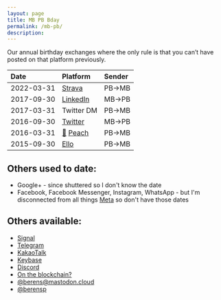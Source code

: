 ```yaml
---
layout: page
title: MB PB Bday
permalink: /mb-pb/
description: 
---
```

Our annual birthday exchanges where the only rule is that you can’t have posted on that platform previously.

| Date | Platform | Sender |
| :---    | :---  | :---  |
| 2022-03-31 | <a href="https://www.strava.com/activities/6910839279#comments" target="_blank"><i class="fab fa-strava"></i></a> <a href="https://www.strava.com/activities/6910839279#comments" target="_blank">Strava</a> | PB→MB |
| 2017-09-30 | <a href="https://www.linkedin.com/messaging/thread/2-NGYzNGQzNDItMWRkOC01NTMwLWExMjQtMmQ1NjI4YWFkMDYxXzAwMA==/" target="_blank"><i class="fab fa-linkedin-in"></i></a> <a href="https://www.linkedin.com/messaging/thread/2-NGYzNGQzNDItMWRkOC01NTMwLWExMjQtMmQ1NjI4YWFkMDYxXzAwMA==/" target="_blank">LinkedIn</a> | MB→PB |
| 2017-03-31 | Twitter DM | PB→MB |
| 2016-09-30 | <a href="https://twitter.com/Skytop1/status/782006760831873025?t=5gXpGsAZ6I0SrKlHEPr-pQ&s=19" target="_blank"><i class="fab fa-twitter"></i></a> <a href="https://twitter.com/Skytop1/status/782006760831873025?t=5gXpGsAZ6I0SrKlHEPr-pQ&s=19" target="_blank">Twitter</a> | MB→PB |
| 2016-03-31 | <a href="http://peach.cool/" target="_blank">&#127825;</a> <a href="http://peach.cool/" target="_blank">Peach</a> | PB→MB |
| 2015-09-30 | <a href="https://ello.co/birney/post/mmmcxjyhytucpmfuaxj4za" target="_blank"><i class="fab fa-ello"></i></a> <a href="https://ello.co/birney/post/mmmcxjyhytucpmfuaxj4za" target="_blank">Ello</a> | PB→MB |

## Others used to date:
- <i class="fa fa-ello"></i> Google+ - since shuttered so I don't know the date
- <i class="fa-brands fa-meta"></i> Facebook, Facebook Messenger, Instagram, WhatsApp - but I'm disconnected from all things <a href="https://about.facebook.com/meta" target="_blank">Meta</a> so don't have those dates

## Others available:
- <a href="https://signal.org" target="_blank">Signal</a>
- <a href="https://t.me/berensp" target="_blank"><i class="fab fa-telegram"></i></a> <a href="https://t.me/berensp" target="_blank">Telegram</a>
- <a href="https://www.kakaocorp.com/page/service/service/KakaoTalk?lang=ENG&tab=all" target="_blank">KakaoTalk</a>
- <a href="https://keybase.io/berens" target="_blank"><i class="fab fa-keybase"></i></a> <a href="https://keybase.io/berens" target="_blank">Keybase</a>
- <a href="https://discordapp.com/users/181094465874821120" target="_blank"><i class="fab fa-discord"></i></a> <a href="https://discordapp.com/users/181094465874821120" target="_blank">Discord</a>
- <a href="https://app.ens.domains/name/berensp.eth/details" target="_blank"><i class="fab fa-ethereum"></i></a> <a href="https://app.ens.domains/name/berensp.eth/details" target="_blank">On the blockchain?</a>
- <a rel="me" href="https://mastodon.cloud/@berens"><i class="fab fa-mastodon"></i></a> <a rel="me" href="https://mastodon.cloud/@berens" target="_blank">@berens@mastodon.cloud</a>
- <a href="https://reddit.com/user/berensp" target="_blank"><i class="fab fa-reddit"></i></a> <a href="https://reddit.com/user/berensp" target="_blank">@berensp</a>